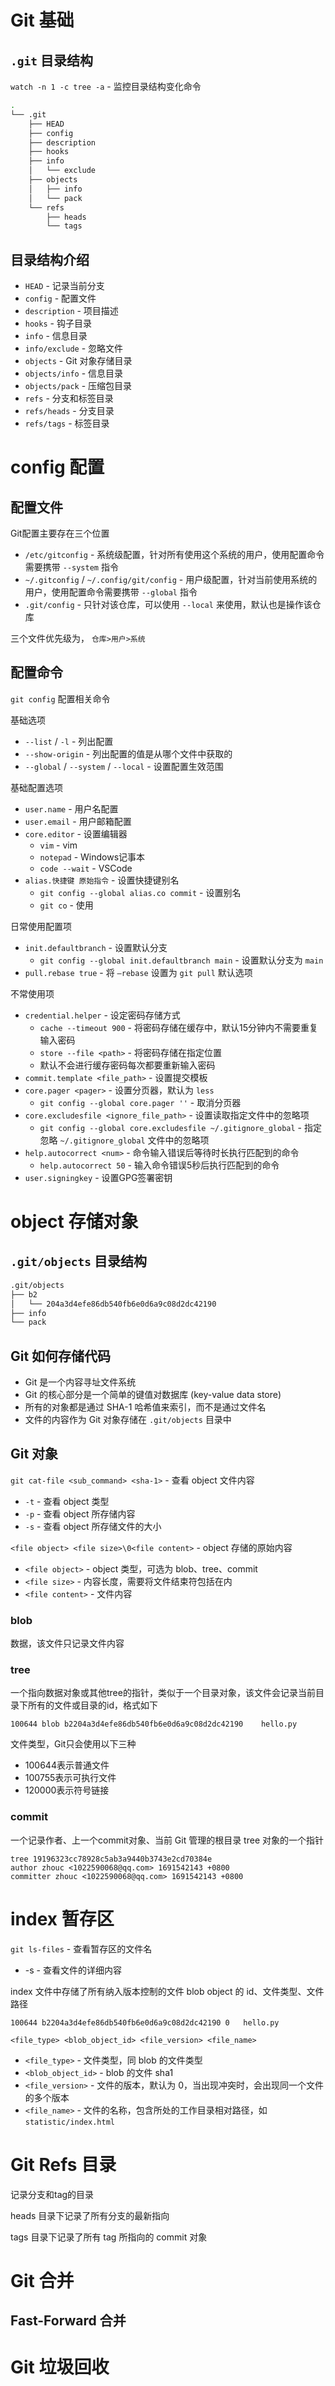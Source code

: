 # Git 基础

## `.git` 目录结构

`watch -n 1 -c tree -a` - 监控目录结构变化命令

```bash
.
└── .git
    ├── HEAD
    ├── config
    ├── description
    ├── hooks
    ├── info
    │   └── exclude
    ├── objects
    │   ├── info
    │   └── pack
    └── refs
        ├── heads
        └── tags
```

## 目录结构介绍

- `HEAD` - 记录当前分支
- `config` - 配置文件
- `description` - 项目描述
- `hooks` - 钩子目录
- `info` - 信息目录
- `info/exclude` - 忽略文件
- `objects` - Git 对象存储目录
- `objects/info` - 信息目录
- `objects/pack` - 压缩包目录
- `refs` - 分支和标签目录
- `refs/heads` - 分支目录
- `refs/tags` - 标签目录

# config 配置

## 配置文件

Git配置主要存在三个位置

- `/etc/gitconfig` - 系统级配置，针对所有使用这个系统的用户，使用配置命令需要携带 `--system` 指令
- `~/.gitconfig` / `~/.config/git/config` - 用户级配置，针对当前使用系统的用户，使用配置命令需要携带 `--global` 指令
- `.git/config` - 只针对该仓库，可以使用 `--local` 来使用，默认也是操作该仓库

三个文件优先级为， `仓库>用户>系统`

## 配置命令

`git config` 配置相关命令

基础选项

- `--list` / `-l` - 列出配置
- `--show-origin` - 列出配置的值是从哪个文件中获取的
- `--global` / `--system` / `--local` - 设置配置生效范围

基础配置选项

- `user.name` - 用户名配置
- `user.email` - 用户邮箱配置
- `core.editor` - 设置编辑器
  - `vim` - vim
  - `notepad` - Windows记事本
  - `code --wait` - VSCode
- `alias.快捷键 原始指令` - 设置快捷键别名
  - `git config --global alias.co commit` - 设置别名
  - `git co` - 使用

日常使用配置项

- `init.defaultbranch` - 设置默认分支
  - `git config --global init.defaultbranch main` - 设置默认分支为 `main`
- `pull.rebase true` - 将 `—rebase` 设置为 `git pull` 默认选项

不常使用项

- `credential.helper` - 设定密码存储方式
  - `cache --timeout 900` - 将密码存储在缓存中，默认15分钟内不需要重复输入密码
  - `store --file <path>` - 将密码存储在指定位置
  - 默认不会进行缓存密码每次都要重新输入密码
- `commit.template <file_path>` - 设置提交模板
- `core.pager <pager>` - 设置分页器，默认为 `less`
  - `git config --global core.pager ''` - 取消分页器
- `core.excludesfile <ignore_file_path>` - 设置读取指定文件中的忽略项
  - `git config --global core.excludesfile ~/.gitignore_global` - 指定忽略 `~/.gitignore_global` 文件中的忽略项
- `help.autocorrect <num>` - 命令输入错误后等待时长执行匹配到的命令
  - `help.autocorrect 50` - 输入命令错误5秒后执行匹配到的命令
- `user.signingkey` - 设置GPG签署密钥

# object 存储对象

## `.git/objects` 目录结构

```bash
.git/objects
├── b2
│   └── 204a3d4efe86db540fb6e0d6a9c08d2dc42190
├── info
└── pack
```

## Git 如何存储代码

- Git 是一个内容寻址文件系统
- Git 的核心部分是一个简单的键值对数据库 (key-value data store)
- 所有的对象都是通过 SHA-1 哈希值来索引，而不是通过文件名
- 文件的内容作为 Git 对象存储在 `.git/objects` 目录中

## Git 对象

`git cat-file <sub_command> <sha-1>` - 查看 object 文件内容

- `-t` - 查看 object 类型
- `-p` - 查看 object 所存储内容
- `-s` - 查看 object 所存储文件的大小

`<file object> <file size>\0<file content>` - object 存储的原始内容

- `<file object>` - object 类型，可选为 blob、tree、commit
- `<file size>` - 内容长度，需要将文件结束符包括在内
- `<file content>` - 文件内容

### blob

数据，该文件只记录文件内容

### tree

一个指向数据对象或其他tree的指针，类似于一个目录对象，该文件会记录当前目录下所有的文件或目录的id，格式如下

```text
100644 blob b2204a3d4efe86db540fb6e0d6a9c08d2dc42190	hello.py
```

文件类型，Git只会使用以下三种

- 100644表示普通文件
- 100755表示可执行文件
- 120000表示符号链接

### commit

一个记录作者、上一个commit对象、当前 Git 管理的根目录 tree 对象的一个指针

```text
tree 19196323cc78928c5ab3a9440b3743e2cd70384e
author zhouc <1022590068@qq.com> 1691542143 +0800
committer zhouc <1022590068@qq.com> 1691542143 +0800
```

# index 暂存区

`git ls-files`  - 查看暂存区的文件名

- -s - 查看文件的详细内容

index 文件中存储了所有纳入版本控制的文件 blob object 的 id、文件类型、文件路径

```text
100644 b2204a3d4efe86db540fb6e0d6a9c08d2dc42190 0	hello.py
```

`<file_type> <blob_object_id> <file_version> <file_name>`

- `<file_type>` - 文件类型，同 blob 的文件类型
- `<blob_object_id>` - blob 的文件 sha1
- `<file_version>` - 文件的版本，默认为 0，当出现冲突时，会出现同一个文件的多个版本
- `<file_name>` - 文件的名称，包含所处的工作目录相对路径，如 `statistic/index.html`

# Git Refs 目录

记录分支和tag的目录

heads 目录下记录了所有分支的最新指向

tags 目录下记录了所有 tag 所指向的 commit 对象

# Git 合并

## Fast-Forward 合并

# Git 垃圾回收


